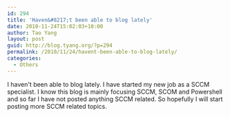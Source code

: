 ```yaml
---
id: 294
title: 'Haven&#8217;t been able to blog lately'
date: 2010-11-24T15:02:03+10:00
author: Tao Yang
layout: post
guid: http://blog.tyang.org/?p=294
permalink: /2010/11/24/havent-been-able-to-blog-lately/
categories:
  - Others
---
```

I haven't been able to blog lately. I have started my new job as a SCCM specialist. I know this blog is mainly focusing SCCM, SCOM and Powershell and so far I have not posted anything SCCM related. So hopefully I will start posting more SCCM related topics.
